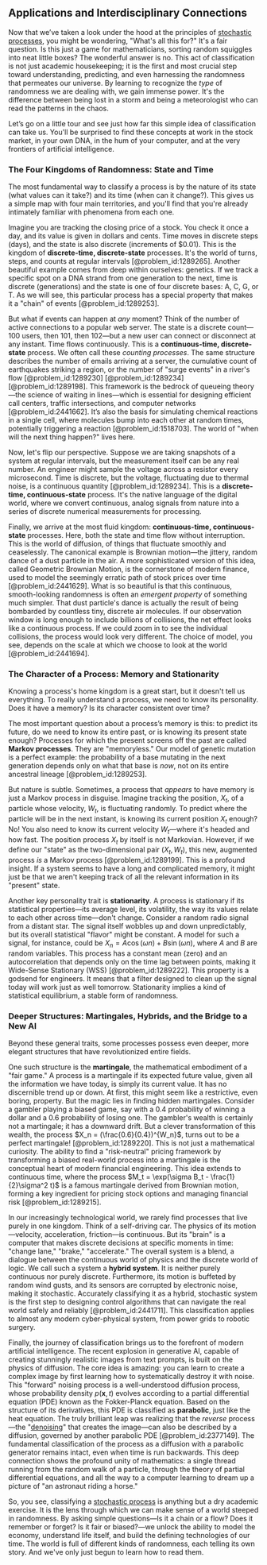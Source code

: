 ## Applications and Interdisciplinary Connections

Now that we’ve taken a look under the hood at the principles of [stochastic processes](@article_id:141072), you might be wondering, "What's all this for?" It's a fair question. Is this just a game for mathematicians, sorting random squiggles into neat little boxes? The wonderful answer is no. This act of classification is not just academic housekeeping; it is the first and most crucial step toward understanding, predicting, and even harnessing the randomness that permeates our universe. By learning to recognize the *type* of randomness we are dealing with, we gain immense power. It's the difference between being lost in a storm and being a meteorologist who can read the patterns in the chaos.

Let’s go on a little tour and see just how far this simple idea of classification can take us. You'll be surprised to find these concepts at work in the stock market, in your own DNA, in the hum of your computer, and at the very frontiers of artificial intelligence.

### The Four Kingdoms of Randomness: State and Time

The most fundamental way to classify a process is by the nature of its state (what values can it take?) and its time (when can it change?). This gives us a simple map with four main territories, and you'll find that you're already intimately familiar with phenomena from each one.

Imagine you are tracking the closing price of a stock. You check it once a day, and its value is given in dollars and cents. Time moves in discrete steps (days), and the state is also discrete (increments of $0.01). This is the kingdom of **discrete-time, discrete-state** processes. It's the world of turns, steps, and counts at regular intervals [@problem_id:1289265]. Another beautiful example comes from deep within ourselves: genetics. If we track a specific spot on a DNA strand from one generation to the next, time is discrete (generations) and the state is one of four discrete bases: A, C, G, or T. As we will see, this particular process has a special property that makes it a "chain" of events [@problem_id:1289253].

But what if events can happen at *any* moment? Think of the number of active connections to a popular web server. The state is a discrete count—100 users, then 101, then 102—but a new user can connect or disconnect at any instant. Time flows continuously. This is a **continuous-time, discrete-state** process. We often call these *counting processes*. The same structure describes the number of emails arriving at a server, the cumulative count of earthquakes striking a region, or the number of "surge events" in a river's flow [@problem_id:1289230] [@problem_id:1289234] [@problem_id:1289198]. This framework is the bedrock of queueing theory—the science of waiting in lines—which is essential for designing efficient call centers, traffic intersections, and computer networks [@problem_id:2441662]. It’s also the basis for simulating chemical reactions in a single cell, where molecules bump into each other at random times, potentially triggering a reaction [@problem_id:1518703]. The world of "when will the next thing happen?" lives here.

Now, let's flip our perspective. Suppose we are taking snapshots of a system at regular intervals, but the measurement itself can be any real number. An engineer might sample the voltage across a resistor every microsecond. Time is discrete, but the voltage, fluctuating due to thermal noise, is a continuous quantity [@problem_id:1289234]. This is a **discrete-time, continuous-state** process. It's the native language of the digital world, where we convert continuous, analog signals from nature into a series of discrete numerical measurements for processing.

Finally, we arrive at the most fluid kingdom: **continuous-time, continuous-state** processes. Here, both the state and time flow without interruption. This is the world of diffusion, of things that fluctuate smoothly and ceaselessly. The canonical example is Brownian motion—the jittery, random dance of a dust particle in the air. A more sophisticated version of this idea, called Geometric Brownian Motion, is the cornerstone of modern finance, used to model the seemingly erratic path of stock prices over time [@problem_id:2441629]. What is so beautiful is that this continuous, smooth-looking randomness is often an *emergent property* of something much simpler. That dust particle's dance is actually the result of being bombarded by countless tiny, discrete air molecules. If our observation window is long enough to include billions of collisions, the net effect looks like a continuous process. If we could zoom in to see the individual collisions, the process would look very different. The choice of model, you see, depends on the scale at which we choose to look at the world [@problem_id:2441694].

### The Character of a Process: Memory and Stationarity

Knowing a process's home kingdom is a great start, but it doesn't tell us everything. To really understand a process, we need to know its personality. Does it have a memory? Is its character consistent over time?

The most important question about a process’s memory is this: to predict its future, do we need to know its entire past, or is knowing its present state enough? Processes for which the present screens off the past are called **Markov processes**. They are "memoryless." Our model of genetic mutation is a perfect example: the probability of a base mutating in the next generation depends only on what that base is *now*, not on its entire ancestral lineage [@problem_id:1289253].

But nature is subtle. Sometimes, a process that *appears* to have memory is just a Markov process in disguise. Imagine tracking the position, $X_t$, of a particle whose velocity, $W_t$, is fluctuating randomly. To predict where the particle will be in the next instant, is knowing its current position $X_t$ enough? No! You also need to know its current velocity $W_t$—where it's headed and how fast. The position process $X_t$ by itself is not Markovian. However, if we define our "state" as the two-dimensional pair $(X_t, W_t)$, this new, augmented process *is* a Markov process [@problem_id:1289199]. This is a profound insight. If a system seems to have a long and complicated memory, it might just be that we aren't keeping track of all the relevant information in its "present" state.

Another key personality trait is **stationarity**. A process is stationary if its statistical properties—its average level, its volatility, the way its values relate to each other across time—don't change. Consider a random radio signal from a distant star. The signal itself wobbles up and down unpredictably, but its overall statistical "flavor" might be constant. A model for such a signal, for instance, could be $X_n = A \cos(\omega n) + B \sin(\omega n)$, where $A$ and $B$ are random variables. This process has a constant mean (zero) and an autocorrelation that depends only on the time lag between points, making it Wide-Sense Stationary (WSS) [@problem_id:1289222]. This property is a godsend for engineers. It means that a filter designed to clean up the signal today will work just as well tomorrow. Stationarity implies a kind of statistical equilibrium, a stable form of randomness.

### Deeper Structures: Martingales, Hybrids, and the Bridge to a New AI

Beyond these general traits, some processes possess even deeper, more elegant structures that have revolutionized entire fields.

One such structure is the **martingale**, the mathematical embodiment of a "fair game." A process is a martingale if its expected future value, given all the information we have today, is simply its current value. It has no discernible trend up or down. At first, this might seem like a restrictive, even boring, property. But the magic lies in finding hidden martingales. Consider a gambler playing a biased game, say with a 0.4 probability of winning a dollar and a 0.6 probability of losing one. The gambler's wealth is certainly not a martingale; it has a downward drift. But a clever transformation of this wealth, the process $X_n = (\frac{0.6}{0.4})^{W_n}$, turns out to be a perfect martingale! [@problem_id:1289220]. This is not just a mathematical curiosity. The ability to find a "risk-neutral" pricing framework by transforming a biased real-world process into a martingale is the conceptual heart of modern financial engineering. This idea extends to continuous time, where the process $M_t = \exp(\sigma B_t - \frac{1}{2}\sigma^2 t)$ is a famous martingale derived from Brownian motion, forming a key ingredient for pricing stock options and managing financial risk [@problem_id:1289215].

In our increasingly technological world, we rarely find processes that live purely in one kingdom. Think of a self-driving car. The physics of its motion—velocity, acceleration, friction—is continuous. But its "brain" is a computer that makes discrete decisions at specific moments in time: "change lane," "brake," "accelerate." The overall system is a blend, a dialogue between the continuous world of physics and the discrete world of logic. We call such a system a **hybrid system**. It is neither purely continuous nor purely discrete. Furthermore, its motion is buffeted by random wind gusts, and its sensors are corrupted by electronic noise, making it stochastic. Accurately classifying it as a hybrid, stochastic system is the first step to designing control algorithms that can navigate the real world safely and reliably [@problem_id:2441711]. This classification applies to almost any modern cyber-physical system, from power grids to robotic surgery.

Finally, the journey of classification brings us to the forefront of modern artificial intelligence. The recent explosion in generative AI, capable of creating stunningly realistic images from text prompts, is built on the physics of diffusion. The core idea is amazing: you can learn to create a complex image by first learning how to systematically destroy it with noise. This "forward" noising process is a well-understood diffusion process, whose probability density $p(\mathbf{x}, t)$ evolves according to a partial differential equation (PDE) known as the Fokker-Planck equation. Based on the structure of its derivatives, this PDE is classified as **parabolic**, just like the heat equation. The truly brilliant leap was realizing that the *reverse* process—the "[denoising](@article_id:165132)" that creates the image—can also be described by a diffusion, governed by another parabolic PDE [@problem_id:2377149]. The fundamental classification of the process as a diffusion with a parabolic generator remains intact, even when time is run backwards. This deep connection shows the profound unity of mathematics: a single thread running from the random walk of a particle, through the theory of partial differential equations, and all the way to a computer learning to dream up a picture of "an astronaut riding a horse."

So, you see, classifying a [stochastic process](@article_id:159008) is anything but a dry academic exercise. It is the lens through which we can make sense of a world steeped in randomness. By asking simple questions—Is it a chain or a flow? Does it remember or forget? Is it fair or biased?—we unlock the ability to model the economy, understand life itself, and build the defining technologies of our time. The world is full of different kinds of randomness, each telling its own story. And we've only just begun to learn how to read them.